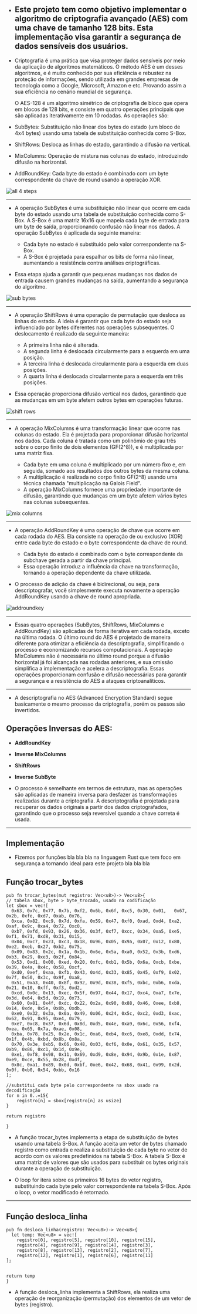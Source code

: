 -  ## **Este projeto tem como objetivo implementar o algoritmo de criptografia avançado (AES) com uma chave de tamanho 128 bits. Esta implementação visa garantir a segurança de dados sensíveis dos usuários.**


- Criptografia é uma prática que visa proteger dados sensíveis por meio da aplicação de algoritmos matemáticos. O método AES é um desses algoritmos, e é muito conhecido por sua eficiência e rebustez na proteção de informações, sendo utilizada em grandes empresas de tecnologia como a Google, Microsoft, Amazon e etc. Provando assim a sua eficiência no cenário mundial de segurança.

  O AES-128 é um algoritmo simétrico de criptografia de bloco que opera em blocos de 128 bits, e consiste em quatro operações principais que são aplicadas iterativamente em 10 rodadas. As operações são:
  
- SubBytes:
	Substituição não linear dos bytes do estado (um bloco de 4x4 bytes) usando uma tabela de substituição conhecida como S-Box.

- ShiftRows:
	Desloca as linhas do estado, garantindo a difusão na vertical.

- MixColumns:
	Operação de mistura nas colunas do estado, introduzindo difusão na horizontal.

- AddRoundKey:
	Cada byte do estado é combinado com um byte correspondente da chave de round usando a operação XOR.

![all 4 steps](https://github.com/HgrassM/AES_128_Implementation/assets/102628611/31534957-578a-4606-b106-2213e5ef340d)

___

- A operação SubBytes é uma substituição não linear que ocorre em cada byte do estado usando uma tabela de substituição conhecida como S-Box. A S-Box é uma matriz 16x16 que mapeia cada byte de entrada para um byte de saída, proporcionando confusão não linear nos dados. A operação SubBytes é aplicada da seguinte maneira:

	- Cada byte no estado é substituído pelo valor correspondente na S-Box.
	- A S-Box é projetada para espalhar os bits de forma não linear, aumentando a resistência contra análises criptográficas.

- Essa etapa ajuda a garantir que pequenas mudanças nos dados de entrada causem grandes mudanças na saída, aumentando a segurança do algoritmo.

![sub bytes](https://github.com/HgrassM/AES_128_Implementation/assets/102628611/0fc52d60-d729-4984-b759-af5198dd3f41)


___
- A operação ShiftRows é uma operação de permutação que desloca as linhas do estado. A ideia é garantir que cada byte do estado seja influenciado por bytes diferentes nas operações subsequentes. O deslocamento é realizado da seguinte maneira:

	- A primeira linha não é alterada.
	- A segunda linha é deslocada circularmente para a esquerda em uma posição.
	- A terceira linha é deslocada circularmente para a esquerda em duas posições.
	- A quarta linha é deslocada circularmente para a esquerda em três posições.

- Essa operação proporciona difusão vertical nos dados, garantindo que as mudanças em um byte afetem outros bytes em operações futuras.



![shift rows](https://github.com/HgrassM/AES_128_Implementation/assets/102628611/19f241c6-5eea-4fff-b25f-9d74ef1ce2bc)



___

- A operação MixColumns é uma transformação linear que ocorre nas colunas do estado. Ela é projetada para proporcionar difusão horizontal nos dados. Cada coluna é tratada como um polinômio de grau três sobre o corpo finito de dois elementos (GF(2^8)), e é multiplicada por uma matriz fixa.

	- Cada byte em uma coluna é multiplicado por um número fixo e, em seguida, somado aos resultados dos outros bytes da mesma coluna.
	- A multiplicação é realizada no corpo finito GF(2^8) usando uma técnica chamada "multiplicação na Galois Field".
	- A operação MixColumns fornece uma propriedade importante de difusão, garantindo que mudanças em um byte afetem vários bytes nas colunas subsequentes.



![mix columns](https://github.com/HgrassM/AES_128_Implementation/assets/102628611/75e82f48-d98f-4699-830c-5fe86ae37f61)


___

- A operação AddRoundKey é uma operação de chave que ocorre em cada rodada do AES. Ela consiste na operação de ou exclusivo (XOR) entre cada byte do estado e o byte correspondente da chave de round.

	- Cada byte do estado é combinado com o byte correspondente da subchave gerada a partir da chave principal.
	- Essa operação introduz a influência da chave na transformação, tornando a operação dependente da chave utilizada.

- O processo de adição da chave é bidirecional, ou seja, para descriptografar, você simplesmente executa novamente a operação AddRoundKey usando a chave de round apropriada.


![addroundkey](https://github.com/HgrassM/AES_128_Implementation/assets/102628611/8eac0ddf-74e1-4612-ab6d-1aa1e6e36c2c)



___


- Essas quatro operações (SubBytes, ShiftRows, MixColumns e AddRoundKey) são aplicadas de forma iterativa em cada rodada, exceto na última rodada. O último round do AES é projetado de maneira diferente para otimizar a eficiência da descriptografia, simplificando o processo e economizando recursos computacionais. A operação MixColumns não é necessária no último round porque a difusão horizontal já foi alcançada nas rodadas anteriores, e sua omissão simplifica a implementação e acelera a descriptografia. Essas operações proporcionam confusão e difusão necessárias para garantir a segurança e a resistência do AES a ataques criptoanalíticos.


___

- A descriptografia no AES (Advanced Encryption Standard) segue basicamente o mesmo processo da criptografia, porém os passos são invertidos.

## Operações Inversas do AES:

 - **AddRoundKey**
 - **Inverse MixColumns**
 - **ShiftRows**
 - **Inverse SubByte**


- O processo é semelhante em termos de estrutura, mas as operações são aplicadas de maneira inversa para desfazer as transformações realizadas durante a criptografia. A descriptografia é projetada para recuperar os dados originais a partir dos dados criptografados, garantindo que o processo seja reversível quando a chave correta é usada.


---
## Implementação
- Fizemos por funções bla bla bla na linguagem Rust que tem foco em segurança a tornando ideal para este projeto bla bla bla


## Função trocar_bytes
	
	pub fn trocar_bytes(mut registro: Vec<u8>)-> Vec<u8>{
    // tabela sbox, byte > byte_trocado, usado na codificação
    let sbox = vec![
      0x63, 0x7c, 0x77, 0x7b, 0xf2, 0x6b, 0x6f, 0xc5, 0x30, 0x01,   0x67, 0x2b, 0xfe, 0xd7, 0xab, 0x76,
      0xca, 0x82, 0xc9, 0x7d, 0xfa, 0x59, 0x47, 0xf0, 0xad, 0xd4, 0xa2, 0xaf, 0x9c, 0xa4, 0x72, 0xc0,
      0xb7, 0xfd, 0x93, 0x26, 0x36, 0x3f, 0xf7, 0xcc, 0x34, 0xa5, 0xe5, 0xf1, 0x71, 0xd8, 0x31, 0x15,
      0x04, 0xc7, 0x23, 0xc3, 0x18, 0x96, 0x05, 0x9a, 0x07, 0x12, 0x80, 0xe2, 0xeb, 0x27, 0xb2, 0x75,
      0x09, 0x83, 0x2c, 0x1a, 0x1b, 0x6e, 0x5a, 0xa0, 0x52, 0x3b, 0xd6, 0xb3, 0x29, 0xe3, 0x2f, 0x84,
      0x53, 0xd1, 0x00, 0xed, 0x20, 0xfc, 0xb1, 0x5b, 0x6a, 0xcb, 0xbe, 0x39, 0x4a, 0x4c, 0x58, 0xcf,
      0xd0, 0xef, 0xaa, 0xfb, 0x43, 0x4d, 0x33, 0x85, 0x45, 0xf9, 0x02, 0x7f, 0x50, 0x3c, 0x9f, 0xa8,
      0x51, 0xa3, 0x40, 0x8f, 0x92, 0x9d, 0x38, 0xf5, 0xbc, 0xb6, 0xda, 0x21, 0x10, 0xff, 0xf3, 0xd2,
      0xcd, 0x0c, 0x13, 0xec, 0x5f, 0x97, 0x44, 0x17, 0xc4, 0xa7, 0x7e, 0x3d, 0x64, 0x5d, 0x19, 0x73,
      0x60, 0x81, 0x4f, 0xdc, 0x22, 0x2a, 0x90, 0x88, 0x46, 0xee, 0xb8, 0x14, 0xde, 0x5e, 0x0b, 0xdb,
      0xe0, 0x32, 0x3a, 0x0a, 0x49, 0x06, 0x24, 0x5c, 0xc2, 0xd3, 0xac, 0x62, 0x91, 0x95, 0xe4, 0x79,
      0xe7, 0xc8, 0x37, 0x6d, 0x8d, 0xd5, 0x4e, 0xa9, 0x6c, 0x56, 0xf4, 0xea, 0x65, 0x7a, 0xae, 0x08,
      0xba, 0x78, 0x25, 0x2e, 0x1c, 0xa6, 0xb4, 0xc6, 0xe8, 0xdd, 0x74, 0x1f, 0x4b, 0xbd, 0x8b, 0x8a,
      0x70, 0x3e, 0xb5, 0x66, 0x48, 0x03, 0xf6, 0x0e, 0x61, 0x35, 0x57, 0xb9, 0x86, 0xc1, 0x1d, 0x9e,
      0xe1, 0xf8, 0x98, 0x11, 0x69, 0xd9, 0x8e, 0x94, 0x9b, 0x1e, 0x87, 0xe9, 0xce, 0x55, 0x28, 0xdf,
      0x8c, 0xa1, 0x89, 0x0d, 0xbf, 0xe6, 0x42, 0x68, 0x41, 0x99, 0x2d, 0x0f, 0xb0, 0x54, 0xbb, 0x16
    ];

    //substitui cada byte pelo correspondente na sbox usado na decodificação
    for n in 0..=15{
        registro[n] = sbox[registro[n] as usize]
    }
    
    return registro

    }


- A função trocar_bytes implementa a etapa de substituição de bytes usando uma tabela S-Box. A função aceita um vetor de bytes chamado registro como entrada e realiza a substituição de cada byte no vetor de acordo com os valores predefinidos na tabela S-Box. A tabela S-Box é uma matriz de valores que são usados para substituir os bytes originais durante a operação de substituição.

- O loop for itera sobre os primeiros 16 bytes do vetor registro, substituindo cada byte pelo valor correspondente na tabela S-Box. Após o loop, o vetor modificado é retornado.

___

## Função desloca_linha

    pub fn desloca_linha(registro: Vec<u8>)-> Vec<u8>{
      let temp: Vec<u8> = vec![
        registro[0], registro[5], registro[10], registro[15],
        registro[4], registro[9], registro[14], registro[3],
        registro[8], registro[13], registro[2], registro[7],
        registro[12], registro[1], registro[6], registro[11]
    ];


    return temp
    }

- A função desloca_linha implementa a ShiftRows, ela realiza uma operação de reorganização (permutação) dos elementos de um vetor de bytes (registro). 
